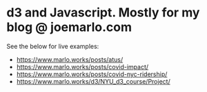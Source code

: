 # d3 and Javascript. Mostly for my blog @ joemarlo.com

See the below for live examples:
- https://www.marlo.works/posts/atus/
- https://www.marlo.works/posts/covid-impact/
- https://www.marlo.works/posts/covid-nyc-ridership/
- https://www.marlo.works/d3/NYU_d3_course/Project/

